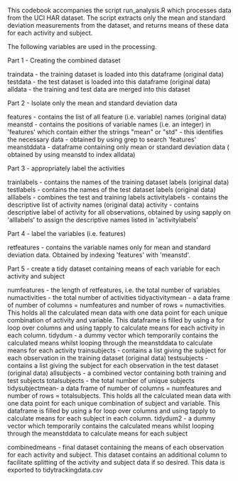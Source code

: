 This codebook accompanies the script run_analysis.R which processes data from
the UCI HAR dataset. The script extracts only the mean and standard deviation
measurements from the dataset, and returns means of these data for each activity
and subject.

The following variables are used in the processing.

Part 1 - Creating the combined dataset

traindata - the training dataset is loaded into this dataframe (original data)
testdata - the test dataset is loaded into this dataframe (original data)
alldata - the training and test data are merged into this dataset

Part 2 - Isolate only the mean and standard deviation data

features - contains the list of all feature (i.e. variable) names (original data)
meanstd - contains the positions of variable names (i.e. an integer) in 'features' which contain
          either the strings "mean" or "std" - this identifies the necessary data
           - obtained by using grep to search 'features'
meanstddata - dataframe containing only mean or standard deviation data (
              obtained by using meanstd to index alldata)

Part 3 - appropriately label the activities

trainlabels - contains the names of the training dataset labels (original data)
testlabels - contains the names of the test dataset labels (original data)
alllabels - combines the test and training labels
activitylabels - contains the descriptive list of activity names (original data)
activity - contains descriptive label of activity for all observations, obtained
by using sapply on 'alllabels' to assign the descriptive names listed in 'activitylabels'

Part 4 - label the variables (i.e. features)

retfeatures - contains the variable names only for mean and standard deviation data.
             Obtained by indexing 'features' with 'meanstd'.

Part 5 - create a tidy dataset containing means of each variable for each
         activity and subject

numfeatures - the length of retfeatures, i.e. the total number of variables
numactivities - the total number of activities
tidyactivitymean - a data frame of number of columns = numfeatures and number
                  of rows = numactivities. This holds all the calculated mean data
                  with one data point for each unique combination of activity and variable.
                  This dataframe is filled by using a for loop over columns and
                  using tapply to calculate means for each activity in each column.
tidydum - a dummy vector which temporarily contains the calculated means
          whilst looping through the meanstddata to calculate means for each activity
trainsubjects - contains a list giving the subject for each observation in the training
dataset (original data)
testsubjects - contains a list giving the subject for each observation in the test
dataset (original data)
allsubjects - a combined vector containing both training and test subjects
totalsubjects - the total number of unique subjects
tidysubjectmean- a data frame of number of columns = numfeatures and number
                  of rows = totalsubjects. This holds all the calculated mean data
                  with one data point for each unique combination of subject and variable.
                  This dataframe is filled by using a for loop over columns and
                  using tapply to calculate means for each subject in each column.
tidydum2 - a dummy vector which temporarily contains the calculated means
          whilst looping through the meanstddata to calculate means for each subject

combinedmeans - final dataset containing the means of each observation for each
                activity and subject. This dataset contains an additional column
                to facilitate splitting of the activity and subject data if so desired.
                This data is exported to tidytrackingdata.csv
